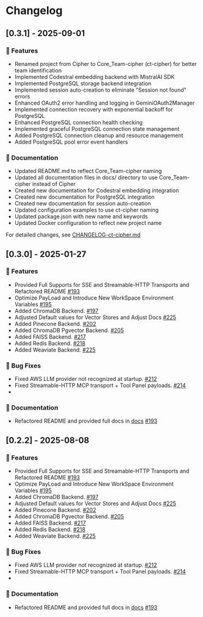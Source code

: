 # Changelog

## [0.3.1] - 2025-09-01

### 🚀 Features
- Renamed project from Cipher to Core_Team-cipher (ct-cipher) for better team identification
- Implemented Codestral embedding backend with MistralAI SDK
- Implemented PostgreSQL storage backend integration
- Implemented session auto-creation to eliminate "Session not found" errors
- Enhanced OAuth2 error handling and logging in GeminiOAuth2Manager
- Implemented connection recovery with exponential backoff for PostgreSQL
- Enhanced PostgreSQL connection health checking
- Implemented graceful PostgreSQL connection state management
- Added PostgreSQL connection cleanup and resource management
- Added PostgreSQL pool error event handlers

### 📝 Documentation
- Updated README.md to reflect Core_Team-cipher naming
- Updated all documentation files in docs/ directory to use Core_Team-cipher instead of Cipher
- Created new documentation for Codestral embedding integration
- Created new documentation for PostgreSQL integration
- Created new documentation for session auto-creation
- Updated configuration examples to use ct-cipher naming
- Updated package.json with new name and keywords
- Updated Docker configuration to reflect new project name

For detailed changes, see [CHANGELOG-ct-cipher.md](./docs/CHANGELOG-ct-cipher.md)

## [0.3.0] - 2025-01-27

### 🚀 Features
- Provided Full Supports for SSE and Streamable-HTTP Transports and Refactored README [#193](https://github.com/campfirein/cipher/pull/193)
- Optimize PayLoad and Introduce New WorkSpace Environment Variables [#195](https://github.com/campfirein/cipher/pull/195)
- Added ChromaDB Backend. [#197](https://github.com/campfirein/cipher/pull/197)
- Adjusted Default values for Vector Stores and Adjust Docs [#225](https://github.com/campfirein/cipher/pull/200)
- Added Pinecone Backend. [#202](https://github.com/campfirein/cipher/pull/202)
- Added ChromaDB Pgvector Backend. [#205](https://github.com/campfirein/cipher/pull/205)
- Added FAISS Backend. [#217](https://github.com/campfirein/cipher/pull/217)
- Added Redis Backend. [#218](https://github.com/campfirein/cipher/pull/218)
- Added Weaviate Backend. [#225](https://github.com/campfirein/cipher/pull/225)


### 🐛 Bug Fixes
- Fixed AWS LLM provider not recognized at startup. [#212](https://github.com/campfirein/cipher/pull/212)
- Fixed Streamable-HTTP MCP transport + Tool Panel payloads. [#214](https://github.com/campfirein/cipher/pull/214)
- 

### 📝 Documentation
- Refactored README and provided full docs in [docs](./docs/)  [#193](https://github.com/campfirein/cipher/pull/193)

## [0.2.2] - 2025-08-08

### 🚀 Features
- Provided Full Supports for SSE and Streamable-HTTP Transports and Refactored README [#193](https://github.com/campfirein/cipher/pull/193)
- Optimize PayLoad and Introduce New WorkSpace Environment Variables [#195](https://github.com/campfirein/cipher/pull/195)
- Added ChromaDB Backend. [#197](https://github.com/campfirein/cipher/pull/197)
- Adjusted Default values for Vector Stores and Adjust Docs [#225](https://github.com/campfirein/cipher/pull/200)
- Added Pinecone Backend. [#202](https://github.com/campfirein/cipher/pull/202)
- Added ChromaDB Pgvector Backend. [#205](https://github.com/campfirein/cipher/pull/205)
- Added FAISS Backend. [#217](https://github.com/campfirein/cipher/pull/217)
- Added Redis Backend. [#218](https://github.com/campfirein/cipher/pull/218)
- Added Weaviate Backend. [#225](https://github.com/campfirein/cipher/pull/225)


### 🐛 Bug Fixes
- Fixed AWS LLM provider not recognized at startup. [#212](https://github.com/campfirein/cipher/pull/212)
- Fixed Streamable-HTTP MCP transport + Tool Panel payloads. [#214](https://github.com/campfirein/cipher/pull/214)
- 

### 📝 Documentation
- Refactored README and provided full docs in [docs](./docs/)  [#193](https://github.com/campfirein/cipher/pull/193)